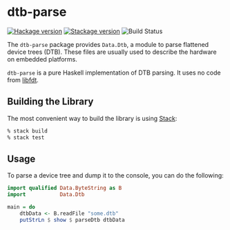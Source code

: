 # dtb-parse

[![Hackage version](https://img.shields.io/hackage/v/dtb-parse.svg?label=Hackage)](https://hackage.haskell.org/package/dtb-parse) [![Stackage version](https://www.stackage.org/package/dtb-parse/badge/lts?label=Stackage)](https://www.stackage.org/package/dtb-parse) ![Build Status](https://github.com/blitz/dtb-parse/workflows/build/badge.svg)

The `dtb-parse` package provides `Data.Dtb`, a module to parse
flattened device trees (DTB). These files are usually used to describe
the hardware on embedded platforms.

`dtb-parse` is a pure Haskell implementation of DTB parsing. It uses
no code from
[libfdt](https://git.kernel.org/pub/scm/utils/dtc/dtc.git).


## Building the Library

The most convenient way to build the library is using
[Stack](https://haskellstack.org):

```sh
% stack build
% stack test
```

## Usage

To parse a device tree and dump it to the console, you can do the
following:

```Haskell
import qualified Data.ByteString as B
import           Data.Dtb

main = do
    dtbData <- B.readFile "some.dtb"
    putStrLn $ show $ parseDtb dtbData
```

